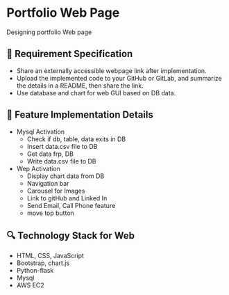 # Portfolio Web Page
 Designing portfolio Web page 


## 🚨 Requirement Specification

- Share an externally accessible webpage link after implementation.
- Upload the implemented code to your GitHub or GitLab, and summarize the details in a README, then share the link.
- Use database and chart for web GUI based on DB data.



## 🚀 Feature Implementation Details

- Mysql Activation
    - Check if db, table, data exits in DB
    - Insert data.csv file to DB
    - Get data frp, DB
    - Write data.csv file to DB
- Wep Activation
    - Display chart data from DB
    - Navigation bar
    - Carousel for Images
    - Link to gitHub and Linked In
    - Send Email, Call Phone feature
    - move top button

## 🔍 Technology Stack for Web

- HTML, CSS, JavaScript
- Bootstrap, chart.js
- Python-flask
- Mysql
- AWS EC2 



